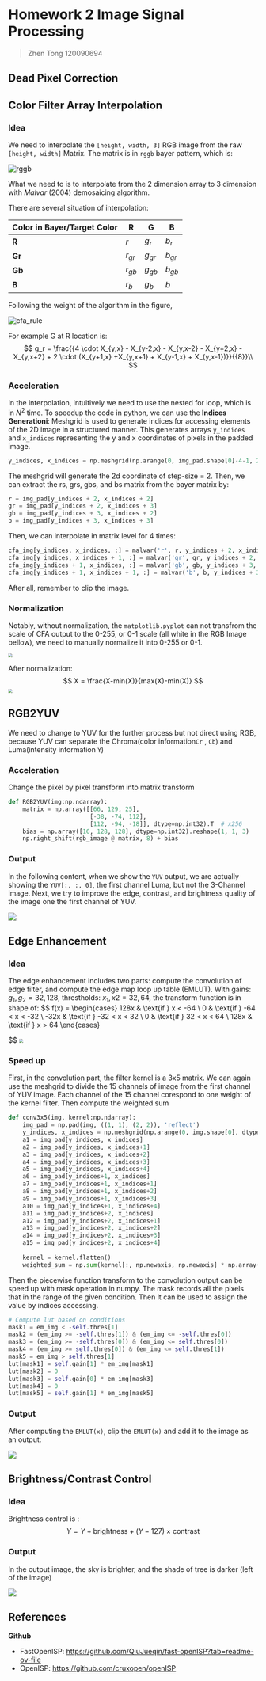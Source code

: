# Homework 2 Image Signal Processing

> Zhen Tong 120090694

## Dead Pixel Correction



## Color Filter Array Interpolation

### Idea

We need to interpolate the `[height, width, 3]` RGB image from the raw `[height, width]` Matrix. The matrix is in `rggb` bayer pattern, which is:

![rggb](./data/rggb.png)

What we need to is to interpolate from the 2 dimension array to 3 dimension with *Malvar* (2004) demosaicing algorithm. 

There are several situation of interpolation:

| Color in Bayer/Target Color | R        | G        | B        |
| --------------------------- | -------- | -------- | -------- |
| **R**                       | $r$      | $g_r$    | $b_r$    |
| **Gr**                      | $r_{gr}$ | $g_{gr}$ | $b_{gr}$ |
| **Gb**                      | $r_{gb}$ | $g_{gb}$ | $b_{gb}$ |
| **B**                       | $r_b$    | $g_b$    | $b$      |

Following the weight of the algorithm in the figure, 

![cfa_rule](./data/cfa_rule.png)

 For example G at R location is:
$$
g_r = \frac{{4 \cdot X_{y,x} - X_{y-2,x} - X_{y,x-2} - X_{y+2,x} - X_{y,x+2} + 2 \cdot (X_{y+1,x} +X_{y,x+1} + X_{y-1,x} + X_{y,x-1})}}{{8}}\\
$$

### Acceleration

In the interpolation, intuitively we need to use the nested for loop, which is in $N^2$ time. To speedup the code in python, we can use the **Indices Generationi**: Meshgrid is used to generate indices for accessing elements of the 2D image in a structured manner. This generates arrays `y_indices` and `x_indices` representing the y and x coordinates of pixels in the padded image.

```python
y_indices, x_indices = np.meshgrid(np.arange(0, img_pad.shape[0]-4-1, 2), np.arange(0, img_pad.shape[1]-4-1, 2))
```

The meshgrid will generate the 2d coordinate of step-size = 2. Then, we can extract the rs, grs, gbs, and bs matrix from the bayer matrix by:

```python
r = img_pad[y_indices + 2, x_indices + 2]
gr = img_pad[y_indices + 2, x_indices + 3]
gb = img_pad[y_indices + 3, x_indices + 2]
b = img_pad[y_indices + 3, x_indices + 3]
```

Then, we can interpolate in matrix level for 4 times:

```python
cfa_img[y_indices, x_indices, :] = malvar('r', r, y_indices + 2, x_indices + 2, img_pad)
cfa_img[y_indices, x_indices + 1, :] = malvar('gr', gr, y_indices + 2, x_indices + 3, img_pad)
cfa_img[y_indices + 1, x_indices, :] = malvar('gb', gb, y_indices + 3, x_indices + 2, img_pad)
cfa_img[y_indices + 1, x_indices + 1, :] = malvar('b', b, y_indices + 3, x_indices + 3, img_pad)
```

After all, remember to clip the image.

### Normalization

Notably, without normalization, the `matplotlib.pyplot` can not transfrom the scale of CFA output to the 0-255, or 0-1 scale (all white in the RGB Image bellow), we need to manually normalize it into 0-255 or 0-1.

<img src="./data/cfa_no_norm.png" style="zoom:50%;" />

After normalization:
$$
X = \frac{X-min(X)}{max(X)-min(X)}
$$
<img src="./data/cfa_3000norm.png" style="zoom:50%;" />

## RGB2YUV

We need to change to YUV for the further process but not direct using RGB, because YUV can separate the Chroma(color information`Cr` , `Cb`) and Luma(intensity information `Y`)

### Acceleration

Change the pixel by pixel transform into matrix transform

```python
def RGB2YUV(img:np.ndarray):
    matrix = np.array([[66, 129, 25],
                       [-38, -74, 112],
                       [112, -94, -18]], dtype=np.int32).T  # x256
    bias = np.array([16, 128, 128], dtype=np.int32).reshape(1, 1, 3)
    np.right_shift(rgb_image @ matrix, 8) + bias
```

### Output

In the following content, when we show the `YUV` output, we are actually showing the `YUV[:, :, 0]`, the first channel Luma, but not the 3-Channel image. Next, we try to improve the edge, contrast, and brightness quality of the image one the first channel of YUV.

![](./data/YUV.png)

## Edge Enhancement

### Idea

The edge enhancement includes two parts: compute the convolution of edge filter, and compute the edge map loop up table (EMLUT). With gains: $g_1, g_2 = 32, 128$, threstholds: $x_1, x2 = 32, 64$, the transform function is in shape of:
$$
f(x) = \begin{cases} 
    128x & \text{if } x < -64 \\
    0 & \text{if } -64 < x < -32 \\
    -32x & \text{if } -32 < x < 32 \\
    0 & \text{if } 32 < x < 64 \\
    128x & \text{if } x > 64
\end{cases}
$$
<img src="./data/EMLUT(x).png" style="zoom:50%;" />

### Speed up

First, in the convolution part, the filter kernel is a 3x5 matrix. We can again use the meshgrid to divide the 15 channels of image from the first channel of YUV image. Each channel of the 15 channel corespond to one weight of the kernel filter. Then compute the weighted sum

```python
def conv3x5(img, kernel:np.ndarray):
    img_pad = np.pad(img, ((1, 1), (2, 2)), 'reflect')
    y_indices, x_indices = np.meshgrid(np.arange(0, img.shape[0], dtype=np.int32), np.arange(0, img.shape[1], dtype=np.int32))
    a1 = img_pad[y_indices, x_indices]
    a2 = img_pad[y_indices, x_indices+1]
    a3 = img_pad[y_indices, x_indices+2]
    a4 = img_pad[y_indices, x_indices+3]
    a5 = img_pad[y_indices, x_indices+4]
    a6 = img_pad[y_indices+1, x_indices]
    a7 = img_pad[y_indices+1, x_indices+1]
    a8 = img_pad[y_indices+1, x_indices+2]
    a9 = img_pad[y_indices+1, x_indices+3]
    a10 = img_pad[y_indices+1, x_indices+4]
    a11 = img_pad[y_indices+2, x_indices]
    a12 = img_pad[y_indices+2, x_indices+1]
    a13 = img_pad[y_indices+2, x_indices+2]
    a14 = img_pad[y_indices+2, x_indices+3]
    a15 = img_pad[y_indices+2, x_indices+4]
    
    kernel = kernel.flatten()
    weighted_sum = np.sum(kernel[:, np.newaxis, np.newaxis] * np.array([a1, a2, a3, a4, a5,a6, a7, a8, a9, a10,a11, a12, a13, a14, a15]), axis=0)
```

Then the piecewise function transform to the convolution output can be speed up with mask operation in numpy. The mask records all the pixels that in the range of the given condition. Then it can be used to assign the value by indices accessing.

```python
# Compute lut based on conditions
mask1 = em_img < -self.thres[1]
mask2 = (em_img >= -self.thres[1]) & (em_img <= -self.thres[0])
mask3 = (em_img >= -self.thres[0]) & (em_img <= self.thres[0])
mask4 = (em_img >= self.thres[0]) & (em_img <= self.thres[1])
mask5 = em_img > self.thres[1]
lut[mask1] = self.gain[1] * em_img[mask1]
lut[mask2] = 0
lut[mask3] = self.gain[0] * em_img[mask3]
lut[mask4] = 0
lut[mask5] = self.gain[1] * em_img[mask5]
```

### Output

After computing the `EMLUT(x)`, clip the `EMLUT(x)` and add  it to the image as an output:

![](./data/ee_ee.png)

## Brightness/Contrast Control

### Idea

Brightness control is :
$$
Y = Y+\text{brightness}+(Y-127)\times\text{contrast}
$$

### Output

In the output image, the sky is brighter, and the shade of tree is darker (left of the image)

![](./data/bcc.png)

















## References

**Github**

- FastOpenISP: https://github.com/QiuJueqin/fast-openISP?tab=readme-ov-file
- OpenISP: https://github.com/cruxopen/openISP

